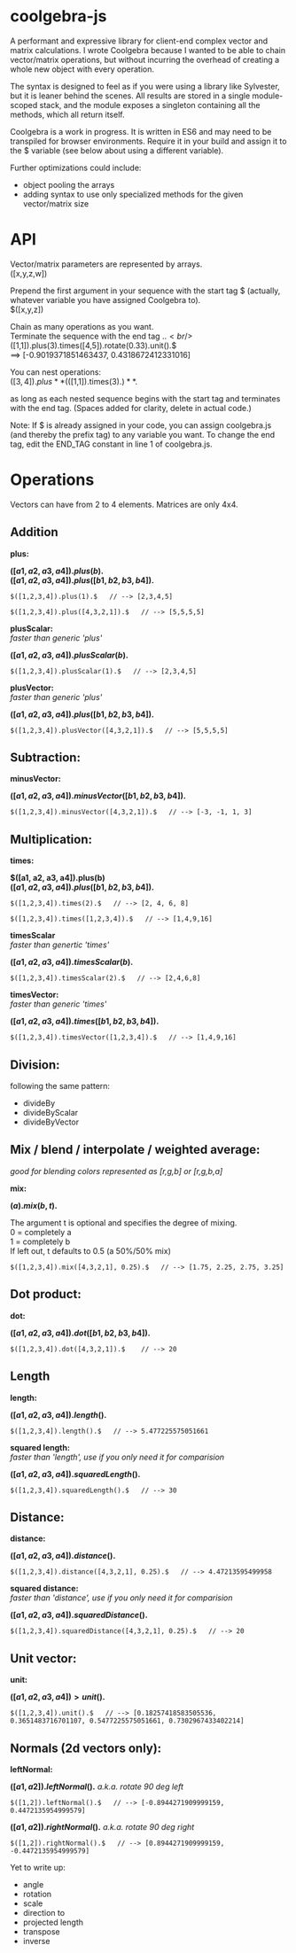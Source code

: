 # coolgebra-js

A performant and expressive library for client-end complex vector and matrix calculations. I wrote Coolgebra because I wanted to be able to chain vector/matrix operations, but without incurring the overhead of creating a whole new object with every operation.

The syntax is designed to feel as if you were using a library like Sylvester, but it is leaner behind the scenes. All results are stored in a single module-scoped stack, and the module exposes a singleton containing all the methods, which all return itself.

Coolgebra is a work in progress. It is written in ES6 and may need to be transpiled for browser environments. Require it in your build and assign it to the $ variable (see below about using a different variable).

Further optimizations could include:
- object pooling the arrays
- adding syntax to use only specialized methods for the given vector/matrix size

# API

Vector/matrix parameters are represented by arrays.
<br/>([x,y,z,w])
  
Prepend the first argument in your sequence with the start tag $ (actually, whatever variable you have assigned Coolgebra to).
<br/>$([x,y,z])

Chain as many operations as you want.
<br/>Terminate the sequence with the end tag .$.
<br/>$([1,1]).plus(3).times([4,5]).rotate(0.33).unit().$
<br/>==> [-0.9019371851463437, 0.4318672412331016]

You can nest operations:
<br/>$([3,4]).plus  **($([1,1]).times(3).$)**  .$

as long as each nested sequence begins with the start tag and terminates with the end tag.
(Spaces added for clarity, delete in actual code.)

Note: If $ is already assigned in your code, you can assign coolgebra.js (and thereby the prefix tag) to any variable you want. To change the end tag, edit the END_TAG constant in line 1 of coolgebra.js.

# Operations

Vectors can have from 2 to 4 elements. Matrices are only 4x4.

**Addition**
---

**plus:**

**$([a1, a2, a3, a4]).plus(b).$  
$([a1, a2, a3, a4]).plus([b1, b2, b3, b4]).$**

`$([1,2,3,4]).plus(1).$  
   // --> [2,3,4,5]`
   
`$([1,2,3,4]).plus([4,3,2,1]).$  
   // --> [5,5,5,5]`

**plusScalar:**  
*faster than generic 'plus'*

**$([a1, a2, a3, a4]).plusScalar(b).$**

`$([1,2,3,4]).plusScalar(1).$  
   // --> [2,3,4,5]  `

**plusVector:**  
   *faster than generic 'plus'*

**$([a1, a2, a3, a4]).plus([b1, b2, b3, b4]).$**
   
`$([1,2,3,4]).plusVector([4,3,2,1]).$  
   // --> [5,5,5,5] ` 
   
**Subtraction:**
---

**minusVector:**

**$([a1, a2, a3, a4]).minusVector([b1, b2, b3, b4]).$**

`$([1,2,3,4]).minusVector([4,3,2,1]).$  
   // --> [-3, -1, 1, 3]`

**Multiplication:**
---

**times:**

**$([a1, a2, a3, a4]).plus(b)  
$([a1, a2, a3, a4]).plus([b1, b2, b3, b4]).$**

`$([1,2,3,4]).times(2).$  
   // --> [2, 4, 6, 8]`
   
`$([1,2,3,4]).times([1,2,3,4]).$  
   // --> [1,4,9,16]`
   
**timesScalar**  
*faster than genertic 'times'*
   
**$([a1, a2, a3, a4]).timesScalar(b).$**

`$([1,2,3,4]).timesScalar(2).$  
   // --> [2,4,6,8]  `
 
**timesVector:**  
   *faster than generic 'times'*

**$([a1, a2, a3, a4]).times([b1, b2, b3, b4]).$** 
 
`$([1,2,3,4]).timesVector([1,2,3,4]).$  
   // --> [1,4,9,16]  `
   
**Division:**
---

following the same pattern:
- divideBy
- divideByScalar
- divideByVector

**Mix / blend / interpolate / weighted average:**
---
*good for blending colors represented as [r,g,b] or [r,g,b,a]*

**mix:**

**$(a).mix(b, t).$**  

The argument t is optional and specifies the degree of mixing.  
0 = completely a  
1 = completely b  
If left out, t defaults to 0.5 (a 50%/50% mix)  

`$([1,2,3,4]).mix([4,3,2,1], 0.25).$  
   // --> [1.75, 2.25, 2.75, 3.25]`

**Dot product:**
---

**dot:**

**$([a1, a2, a3, a4]).dot([b1, b2, b3, b4]).$**

`$([1,2,3,4]).dot([4,3,2,1]).$   
   // --> 20`

**Length**
---

**length:**

**$([a1, a2, a3, a4]).length().$**

`$([1,2,3,4]).length().$  
   // --> 5.477225575051661`
   
**squared length:**  
*faster than 'length', use if you only need it for comparision*

**$([a1, a2, a3, a4]).squaredLength().$**   
   
`$([1,2,3,4]).squaredLength().$  
   // --> 30  `
   
**Distance:**
---
   
**distance:**

**$([a1, a2, a3, a4]).distance().$**

`$([1,2,3,4]).distance([4,3,2,1], 0.25).$  
   // --> 4.47213595499958`
   
**squared distance:**  
*faster than 'distance', use if you only need it for comparision*

**$([a1, a2, a3, a4]).squaredDistance().$**

`$([1,2,3,4]).squaredDistance([4,3,2,1], 0.25).$  
   // --> 20  `
   
**Unit vector:**
---

**unit:**

**$([a1, a2, a3, a4])>unit().$**
   
`$([1,2,3,4]).unit().$  
   // --> [0.18257418583505536, 0.3651483716701107, 0.5477225575051661, 0.7302967433402214]`

**Normals (2d vectors only):**
---

**leftNormal:**

**$([a1, a2]).leftNormal().$**
*a.k.a. rotate 90 deg left*

`$([1,2]).leftNormal().$  
   // --> [-0.8944271909999159, 0.4472135954999579]`
   
**$([a1, a2]).rightNormal().$**
*a.k.a. rotate 90 deg right*

`$([1,2]).rightNormal().$  
   // --> [0.8944271909999159, -0.4472135954999579]`
   
Yet to write up:  
- angle
- rotation
- scale
- direction to
- projected length
- transpose
- inverse
